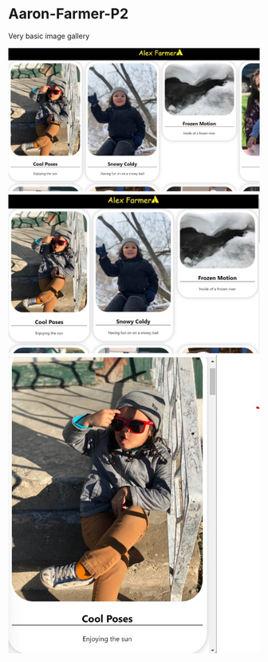 # Aaron-Farmer-P2

Very basic image gallery 

![Full screen](big_screen.jpg)
![Medium screen](md_screen.jpg)
![Small screen](sm_screen.jpg)
